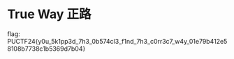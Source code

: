 # True Way 正路

flag: PUCTF24{y0u_5k1pp3d_7h3_0b574cl3_f1nd_7h3_c0rr3c7_w4y_01e79b412e58108b7738c1b5369d7b04}